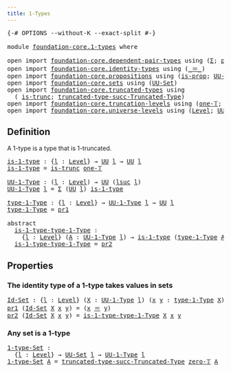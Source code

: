 ```yaml
---
title: 1-Types
---
```


<pre class="Agda"><a id="33" class="Symbol">{-#</a> <a id="37" class="Keyword">OPTIONS</a> <a id="45" class="Pragma">--without-K</a> <a id="57" class="Pragma">--exact-split</a> <a id="71" class="Symbol">#-}</a>

<a id="76" class="Keyword">module</a> <a id="83" href="foundation-core.1-types.html" class="Module">foundation-core.1-types</a> <a id="107" class="Keyword">where</a>

<a id="114" class="Keyword">open</a> <a id="119" class="Keyword">import</a> <a id="126" href="foundation-core.dependent-pair-types.html" class="Module">foundation-core.dependent-pair-types</a> <a id="163" class="Keyword">using</a> <a id="169" class="Symbol">(</a><a id="170" href="foundation-core.dependent-pair-types.html#515" class="Record">Σ</a><a id="171" class="Symbol">;</a> <a id="173" href="foundation-core.dependent-pair-types.html#588" class="InductiveConstructor">pair</a><a id="177" class="Symbol">;</a> <a id="179" href="foundation-core.dependent-pair-types.html#605" class="Field">pr1</a><a id="182" class="Symbol">;</a> <a id="184" href="foundation-core.dependent-pair-types.html#617" class="Field">pr2</a><a id="187" class="Symbol">)</a>
<a id="189" class="Keyword">open</a> <a id="194" class="Keyword">import</a> <a id="201" href="foundation-core.identity-types.html" class="Module">foundation-core.identity-types</a> <a id="232" class="Keyword">using</a> <a id="238" class="Symbol">(</a><a id="239" href="foundation-core.identity-types.html#1865" class="Function Operator">_＝_</a><a id="242" class="Symbol">)</a>
<a id="244" class="Keyword">open</a> <a id="249" class="Keyword">import</a> <a id="256" href="foundation-core.propositions.html" class="Module">foundation-core.propositions</a> <a id="285" class="Keyword">using</a> <a id="291" class="Symbol">(</a><a id="292" href="foundation-core.propositions.html#1309" class="Function">is-prop</a><a id="299" class="Symbol">;</a> <a id="301" href="foundation-core.propositions.html#1393" class="Function">UU-Prop</a><a id="308" class="Symbol">)</a>
<a id="310" class="Keyword">open</a> <a id="315" class="Keyword">import</a> <a id="322" href="foundation-core.sets.html" class="Module">foundation-core.sets</a> <a id="343" class="Keyword">using</a> <a id="349" class="Symbol">(</a><a id="350" href="foundation-core.sets.html#1190" class="Function">UU-Set</a><a id="356" class="Symbol">)</a>
<a id="358" class="Keyword">open</a> <a id="363" class="Keyword">import</a> <a id="370" href="foundation-core.truncated-types.html" class="Module">foundation-core.truncated-types</a> <a id="402" class="Keyword">using</a>
  <a id="410" class="Symbol">(</a> <a id="412" href="foundation-core.truncated-types.html#1741" class="Function">is-trunc</a><a id="420" class="Symbol">;</a> <a id="422" href="foundation-core.truncated-types.html#2702" class="Function">truncated-type-succ-Truncated-Type</a><a id="456" class="Symbol">)</a>
<a id="458" class="Keyword">open</a> <a id="463" class="Keyword">import</a> <a id="470" href="foundation-core.truncation-levels.html" class="Module">foundation-core.truncation-levels</a> <a id="504" class="Keyword">using</a> <a id="510" class="Symbol">(</a><a id="511" href="foundation-core.truncation-levels.html#530" class="Function">one-𝕋</a><a id="516" class="Symbol">;</a> <a id="518" href="foundation-core.truncation-levels.html#492" class="Function">zero-𝕋</a><a id="524" class="Symbol">)</a>
<a id="526" class="Keyword">open</a> <a id="531" class="Keyword">import</a> <a id="538" href="foundation-core.universe-levels.html" class="Module">foundation-core.universe-levels</a> <a id="570" class="Keyword">using</a> <a id="576" class="Symbol">(</a><a id="577" href="Agda.Primitive.html#597" class="Postulate">Level</a><a id="582" class="Symbol">;</a> <a id="584" href="foundation-core.universe-levels.html#235" class="Primitive">UU</a><a id="586" class="Symbol">;</a> <a id="588" href="Agda.Primitive.html#780" class="Primitive">lsuc</a><a id="592" class="Symbol">;</a> <a id="594" href="Agda.Primitive.html#810" class="Primitive Operator">_⊔_</a><a id="597" class="Symbol">)</a>
</pre>
## Definition

A 1-type is a type that is 1-truncated.

<pre class="Agda"><a id="is-1-type"></a><a id="668" href="foundation-core.1-types.html#668" class="Function">is-1-type</a> <a id="678" class="Symbol">:</a> <a id="680" class="Symbol">{</a><a id="681" href="foundation-core.1-types.html#681" class="Bound">l</a> <a id="683" class="Symbol">:</a> <a id="685" href="Agda.Primitive.html#597" class="Postulate">Level</a><a id="690" class="Symbol">}</a> <a id="692" class="Symbol">→</a> <a id="694" href="foundation-core.universe-levels.html#235" class="Primitive">UU</a> <a id="697" href="foundation-core.1-types.html#681" class="Bound">l</a> <a id="699" class="Symbol">→</a> <a id="701" href="foundation-core.universe-levels.html#235" class="Primitive">UU</a> <a id="704" href="foundation-core.1-types.html#681" class="Bound">l</a>
<a id="706" href="foundation-core.1-types.html#668" class="Function">is-1-type</a> <a id="716" class="Symbol">=</a> <a id="718" href="foundation-core.truncated-types.html#1741" class="Function">is-trunc</a> <a id="727" href="foundation-core.truncation-levels.html#530" class="Function">one-𝕋</a>

<a id="UU-1-Type"></a><a id="734" href="foundation-core.1-types.html#734" class="Function">UU-1-Type</a> <a id="744" class="Symbol">:</a> <a id="746" class="Symbol">(</a><a id="747" href="foundation-core.1-types.html#747" class="Bound">l</a> <a id="749" class="Symbol">:</a> <a id="751" href="Agda.Primitive.html#597" class="Postulate">Level</a><a id="756" class="Symbol">)</a> <a id="758" class="Symbol">→</a> <a id="760" href="foundation-core.universe-levels.html#235" class="Primitive">UU</a> <a id="763" class="Symbol">(</a><a id="764" href="Agda.Primitive.html#780" class="Primitive">lsuc</a> <a id="769" href="foundation-core.1-types.html#747" class="Bound">l</a><a id="770" class="Symbol">)</a>
<a id="772" href="foundation-core.1-types.html#734" class="Function">UU-1-Type</a> <a id="782" href="foundation-core.1-types.html#782" class="Bound">l</a> <a id="784" class="Symbol">=</a> <a id="786" href="foundation-core.dependent-pair-types.html#515" class="Record">Σ</a> <a id="788" class="Symbol">(</a><a id="789" href="foundation-core.universe-levels.html#235" class="Primitive">UU</a> <a id="792" href="foundation-core.1-types.html#782" class="Bound">l</a><a id="793" class="Symbol">)</a> <a id="795" href="foundation-core.1-types.html#668" class="Function">is-1-type</a>

<a id="type-1-Type"></a><a id="806" href="foundation-core.1-types.html#806" class="Function">type-1-Type</a> <a id="818" class="Symbol">:</a> <a id="820" class="Symbol">{</a><a id="821" href="foundation-core.1-types.html#821" class="Bound">l</a> <a id="823" class="Symbol">:</a> <a id="825" href="Agda.Primitive.html#597" class="Postulate">Level</a><a id="830" class="Symbol">}</a> <a id="832" class="Symbol">→</a> <a id="834" href="foundation-core.1-types.html#734" class="Function">UU-1-Type</a> <a id="844" href="foundation-core.1-types.html#821" class="Bound">l</a> <a id="846" class="Symbol">→</a> <a id="848" href="foundation-core.universe-levels.html#235" class="Primitive">UU</a> <a id="851" href="foundation-core.1-types.html#821" class="Bound">l</a>
<a id="853" href="foundation-core.1-types.html#806" class="Function">type-1-Type</a> <a id="865" class="Symbol">=</a> <a id="867" href="foundation-core.dependent-pair-types.html#605" class="Field">pr1</a>

<a id="872" class="Keyword">abstract</a>
  <a id="is-1-type-type-1-Type"></a><a id="883" href="foundation-core.1-types.html#883" class="Function">is-1-type-type-1-Type</a> <a id="905" class="Symbol">:</a>
    <a id="911" class="Symbol">{</a><a id="912" href="foundation-core.1-types.html#912" class="Bound">l</a> <a id="914" class="Symbol">:</a> <a id="916" href="Agda.Primitive.html#597" class="Postulate">Level</a><a id="921" class="Symbol">}</a> <a id="923" class="Symbol">(</a><a id="924" href="foundation-core.1-types.html#924" class="Bound">A</a> <a id="926" class="Symbol">:</a> <a id="928" href="foundation-core.1-types.html#734" class="Function">UU-1-Type</a> <a id="938" href="foundation-core.1-types.html#912" class="Bound">l</a><a id="939" class="Symbol">)</a> <a id="941" class="Symbol">→</a> <a id="943" href="foundation-core.1-types.html#668" class="Function">is-1-type</a> <a id="953" class="Symbol">(</a><a id="954" href="foundation-core.1-types.html#806" class="Function">type-1-Type</a> <a id="966" href="foundation-core.1-types.html#924" class="Bound">A</a><a id="967" class="Symbol">)</a>
  <a id="971" href="foundation-core.1-types.html#883" class="Function">is-1-type-type-1-Type</a> <a id="993" class="Symbol">=</a> <a id="995" href="foundation-core.dependent-pair-types.html#617" class="Field">pr2</a>
</pre>
## Properties

### The identity type of a 1-type takes values in sets

<pre class="Agda"><a id="Id-Set"></a><a id="1083" href="foundation-core.1-types.html#1083" class="Function">Id-Set</a> <a id="1090" class="Symbol">:</a> <a id="1092" class="Symbol">{</a><a id="1093" href="foundation-core.1-types.html#1093" class="Bound">l</a> <a id="1095" class="Symbol">:</a> <a id="1097" href="Agda.Primitive.html#597" class="Postulate">Level</a><a id="1102" class="Symbol">}</a> <a id="1104" class="Symbol">(</a><a id="1105" href="foundation-core.1-types.html#1105" class="Bound">X</a> <a id="1107" class="Symbol">:</a> <a id="1109" href="foundation-core.1-types.html#734" class="Function">UU-1-Type</a> <a id="1119" href="foundation-core.1-types.html#1093" class="Bound">l</a><a id="1120" class="Symbol">)</a> <a id="1122" class="Symbol">(</a><a id="1123" href="foundation-core.1-types.html#1123" class="Bound">x</a> <a id="1125" href="foundation-core.1-types.html#1125" class="Bound">y</a> <a id="1127" class="Symbol">:</a> <a id="1129" href="foundation-core.1-types.html#806" class="Function">type-1-Type</a> <a id="1141" href="foundation-core.1-types.html#1105" class="Bound">X</a><a id="1142" class="Symbol">)</a> <a id="1144" class="Symbol">→</a> <a id="1146" href="foundation-core.sets.html#1190" class="Function">UU-Set</a> <a id="1153" href="foundation-core.1-types.html#1093" class="Bound">l</a>
<a id="1155" href="foundation-core.dependent-pair-types.html#605" class="Field">pr1</a> <a id="1159" class="Symbol">(</a><a id="1160" href="foundation-core.1-types.html#1083" class="Function">Id-Set</a> <a id="1167" href="foundation-core.1-types.html#1167" class="Bound">X</a> <a id="1169" href="foundation-core.1-types.html#1169" class="Bound">x</a> <a id="1171" href="foundation-core.1-types.html#1171" class="Bound">y</a><a id="1172" class="Symbol">)</a> <a id="1174" class="Symbol">=</a> <a id="1176" class="Symbol">(</a><a id="1177" href="foundation-core.1-types.html#1169" class="Bound">x</a> <a id="1179" href="foundation-core.identity-types.html#1865" class="Function Operator">＝</a> <a id="1181" href="foundation-core.1-types.html#1171" class="Bound">y</a><a id="1182" class="Symbol">)</a>
<a id="1184" href="foundation-core.dependent-pair-types.html#617" class="Field">pr2</a> <a id="1188" class="Symbol">(</a><a id="1189" href="foundation-core.1-types.html#1083" class="Function">Id-Set</a> <a id="1196" href="foundation-core.1-types.html#1196" class="Bound">X</a> <a id="1198" href="foundation-core.1-types.html#1198" class="Bound">x</a> <a id="1200" href="foundation-core.1-types.html#1200" class="Bound">y</a><a id="1201" class="Symbol">)</a> <a id="1203" class="Symbol">=</a> <a id="1205" href="foundation-core.1-types.html#883" class="Function">is-1-type-type-1-Type</a> <a id="1227" href="foundation-core.1-types.html#1196" class="Bound">X</a> <a id="1229" href="foundation-core.1-types.html#1198" class="Bound">x</a> <a id="1231" href="foundation-core.1-types.html#1200" class="Bound">y</a>
</pre>
### Any set is a 1-type

<pre class="Agda"><a id="1-type-Set"></a><a id="1271" href="foundation-core.1-types.html#1271" class="Function">1-type-Set</a> <a id="1282" class="Symbol">:</a>
  <a id="1286" class="Symbol">{</a><a id="1287" href="foundation-core.1-types.html#1287" class="Bound">l</a> <a id="1289" class="Symbol">:</a> <a id="1291" href="Agda.Primitive.html#597" class="Postulate">Level</a><a id="1296" class="Symbol">}</a> <a id="1298" class="Symbol">→</a> <a id="1300" href="foundation-core.sets.html#1190" class="Function">UU-Set</a> <a id="1307" href="foundation-core.1-types.html#1287" class="Bound">l</a> <a id="1309" class="Symbol">→</a> <a id="1311" href="foundation-core.1-types.html#734" class="Function">UU-1-Type</a> <a id="1321" href="foundation-core.1-types.html#1287" class="Bound">l</a>
<a id="1323" href="foundation-core.1-types.html#1271" class="Function">1-type-Set</a> <a id="1334" href="foundation-core.1-types.html#1334" class="Bound">A</a> <a id="1336" class="Symbol">=</a> <a id="1338" href="foundation-core.truncated-types.html#2702" class="Function">truncated-type-succ-Truncated-Type</a> <a id="1373" href="foundation-core.truncation-levels.html#492" class="Function">zero-𝕋</a> <a id="1380" href="foundation-core.1-types.html#1334" class="Bound">A</a>
</pre>